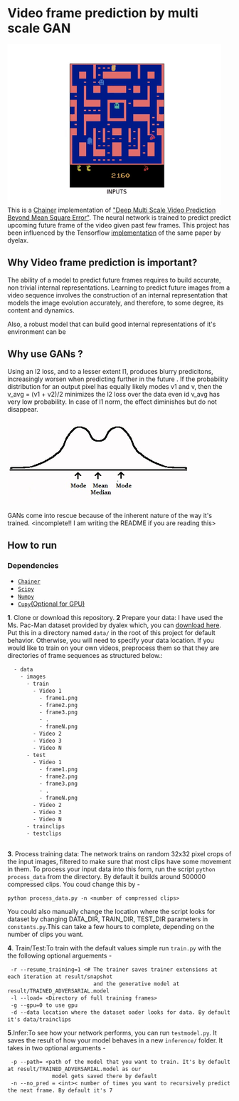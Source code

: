 # Video frame prediction by multi scale GAN
![Image](media/best.gif)
<br>This is a <a href="https://chainer.org/">Chainer</a> implementation of <a href="https://arxiv.org/pdf/1511.05440.pdf">"Deep Multi Scale Video Prediction Beyond Mean Square Error"</a>.
The neural network is trained to predict predict upcoming future frame of the video given past few frames. This project has been influenced by the Tensorflow <a href="https://github.com/dyelax/Adversarial_Video_Generation">implementation</a>
of the same paper by dyelax. 

## Why Video frame prediction is important?
The ability of a model to predict future frames requires to build accurate, non trivial internal representations. Learning to
predict future images from a video sequence involves the construction of an internal representation that models the
image evolution accurately, and therefore,  to  some  degree,  its  content  and  dynamics. 

Also, a robust model that can build good internal representations of it's environment can be

## Why use GANs ?
Using an l2 loss, and to a lesser extent l1, produces blurry predicitons, increasingly worsen when predicting further in the future
. If the probability distribution for an output pixel has equally likely modes v1 and v, then the v_avg = (v1 + v2)/2 minimizes the l2
loss over the data even id v_avg has very low probability. In case of l1 norm, the effect diminishes but do not disappear.
<br>
![Image](media/bimodal-distribution-2.jpg)

GANs come into rescue because of the inherent nature of the way it's trained. 
<incomplete!! I am writing the README if you are reading this>
## How to run
### Dependencies

* [`Chainer`](https://chainer.org/)
* [`Scipy`](https://www.scipy.org/)
* [`Numpy`](http://www.numpy.org/)
* [`Cupy`(Optional for GPU)](https://github.com/cupy/cupy)




<b>1</b>. Clone or download this repository.
<b>2</b> Prepare your data:
I have used the Ms. Pac-Man dataset provided by dyalex which, you can [download here](https://drive.google.com/open?id=0Byf787GZQ7KvV25xMWpWbV9LdUU). Put this in a directory named `data/` in the root of this project for default behavior. Otherwise, you will need to specify your data location. If you would like to train on your own videos, preprocess them so that they are directories of frame sequences as structured below.:
  ```
    - data
      - images
        - train
          - Video 1
            - frame1.png
            - frame2.png
            - frame3.png
            - .
            - frameN.png
          - Video 2
          - Video 3
          - Video N
        - test
          - Video 1
            - frame1.png
            - frame2.png
            - frame3.png
            - .
            - frameN.png
          - Video 2
          - Video 3
          - Video N
        - trainclips
        - testclips
   
  ```
<b>3</b>.
Process training data:
The network trains on random 32x32 pixel crops of the input images, filtered to make sure that most clips have some movement in them. To process your input data into this form, run the script `python process_data` from the directory. By default it builds around 500000 compressed clips. You coud change this by - 
  ```shell
python process_data.py -n <number of compressed clips>
```
You could also manually change the location where the script looks for dataset by changing DATA_DIR, TRAIN_DIR, TEST_DIR parameters in ```constants.py```.This can take a few hours to complete, depending on the number of clips you want.
  
<b>4</b>. Train/Test:To train with the default values simple run ```train.py``` with the the following optional arguements - 
 ```
  -r --resume_training=1 <# The trainer saves trainer extensions at each iteration at result/snapshot
                            and the generative model at result/TRAINED_ADVERSARIAL.model
  -l --load= <Directory of full training frames>
  -g --gpu=0 to use gpu
  -d --data location where the dataset oader looks for data. By default it's data/trainclips
 ```
 
<b>5</b>.Infer:To see how your network performs, you can run ```testmodel.py```. It saves the result of how your model behaves in  a new ```inference/``` folder. It takes in two optional arguments - 
 ```
  -p --path= <path of the model that you want to train. It's by default at result/TRAINED_ADVERSARIAL.model as our
               model gets saved there by default
  -n --no_pred = <int>< number of times you want to recursively predict the next frame. By default it's 7
 ```
